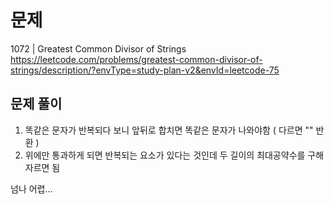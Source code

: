 # 문제

1072 | Greatest Common Divisor of Strings
https://leetcode.com/problems/greatest-common-divisor-of-strings/description/?envType=study-plan-v2&envId=leetcode-75

## 문제 풀이

1. 똑같은 문자가 반복되다 보니 앞뒤로 합치면 똑같은 문자가 나와야함 ( 다르면 "" 반환 )
2. 위에만 통과하게 되면 반복되는 요소가 있다는 것인데 두 길이의 최대공약수를 구해 자르면 됨

넘나 어렵...
